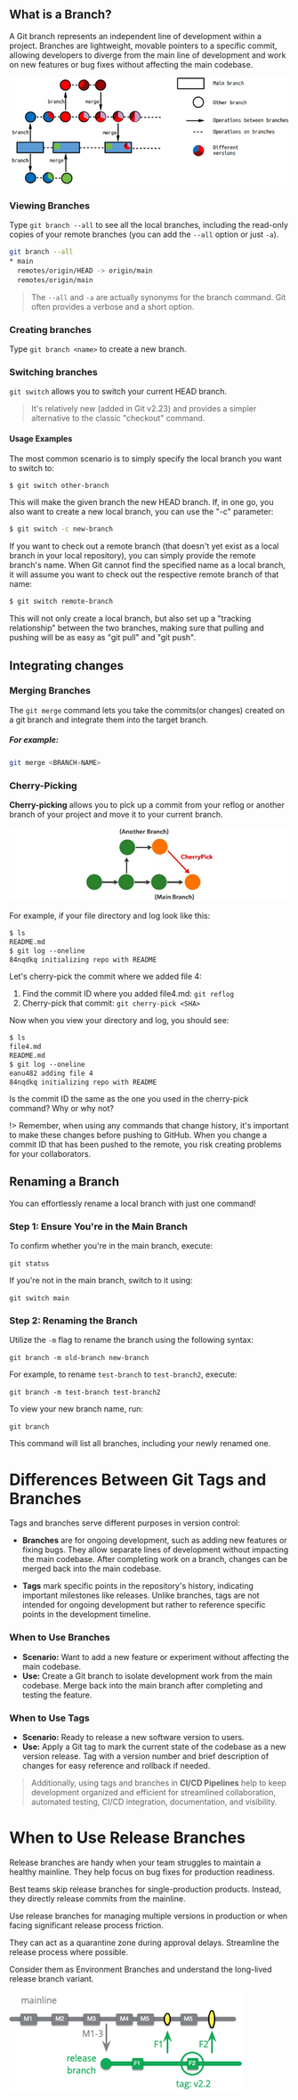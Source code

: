 ## What is a Branch?

A Git branch represents an independent line of development within a project. Branches are lightweight, movable pointers to a specific commit, allowing developers to diverge from the main line of development and work on new features or bug fixes without affecting the main codebase. 

<center>

![Alt text](docs/img/image-2.png)

</center>

### Viewing Branches

Type `git branch --all` to see all the local branches, including the read-only copies of your remote branches (you can add the `--all` option or just `-a`).

```sh
git branch --all
* main
  remotes/origin/HEAD -> origin/main
  remotes/origin/main
```

> The `--all` and `-a` are actually synonyms for the branch command. Git often provides a verbose and a short option.


### Creating branches

Type `git branch <name>` to create a new branch.


### Switching branches

`git switch` allows you to switch your current HEAD branch. 

> It's relatively new (added in Git v2.23) and provides a simpler alternative to the classic "checkout" command.

#### Usage Examples

The most common scenario is to simply specify the local branch you want to switch to:

```sh
$ git switch other-branch
```

This will make the given branch the new HEAD branch. If, in one go, you also want to create a new local branch, you can use the "-c" parameter:

```sh
$ git switch -c new-branch
```

If you want to check out a remote branch (that doesn't yet exist as a local branch in your local repository), you can simply provide the remote branch's name. When Git cannot find the specified name as a local branch, it will assume you want to check out the respective remote branch of that name:

```sh
$ git switch remote-branch
```

This will not only create a local branch, but also set up a "tracking relationship" between the two branches, making sure that pulling and pushing will be as easy as "git pull" and "git push".


## Integrating changes

### Merging Branches
The `git merge` command lets you take the commits(or changes) created on a git branch and integrate them into the target branch.

##### For example:
```sh
git merge <BRANCH-NAME>
```

### Cherry-Picking

**Cherry-picking** allows you to pick up a commit from your reflog or another branch of your project and move it to your current branch.

<center>

![Alt text](docs/img/image-13.png ':size=500')

</center>

For example, if your file directory and log look like this:

```shell-session
$ ls
README.md
$ git log --oneline
84nqdkq initializing repo with README
```

Let's cherry-pick the commit where we added file 4:

1. Find the commit ID where you added file4.md: `git reflog`
1. Cherry-pick that commit: `git cherry-pick <SHA>`

Now when you view your directory and log, you should see:

```shell-session
$ ls
file4.md
README.md
$ git log --oneline
eanu482 adding file 4
84nqdkq initializing repo with README
```

Is the commit ID the same as the one you used in the cherry-pick command? Why or why not?

!> Remember, when using any commands that change history, it's important to make these changes before pushing to GitHub. When you change a commit ID that has been pushed to the remote, you risk creating problems for your collaborators.

Renaming a Branch
-----------------

You can effortlessly rename a local branch with just one command!

### Step 1: Ensure You're in the Main Branch

To confirm whether you're in the main branch, execute:

`git status`

If you're not in the main branch, switch to it using:

`git switch main`

### Step 2: Renaming the Branch

Utilize the `-m` flag to rename the branch using the following syntax:

`git branch -m old-branch new-branch`

For example, to rename `test-branch` to `test-branch2`, execute:

`git branch -m test-branch test-branch2`

To view your new branch name, run:

`git branch`

This command will list all branches, including your newly renamed one.

# Differences Between Git Tags and Branches

Tags and branches serve different purposes in version control:

- **Branches** are for ongoing development, such as adding new features or fixing bugs. They allow separate lines of development without impacting the main codebase. After completing work on a branch, changes can be merged back into the main codebase.

- **Tags** mark specific points in the repository's history, indicating important milestones like releases. Unlike branches, tags are not intended for ongoing development but rather to reference specific points in the development timeline.

### When to Use Branches

- **Scenario:** Want to add a new feature or experiment without affecting the main codebase.
- **Use:** Create a Git branch to isolate development work from the main codebase. Merge back into the main branch after completing and testing the feature.

### When to Use Tags

- **Scenario:** Ready to release a new software version to users.
- **Use:** Apply a Git tag to mark the current state of the codebase as a new version release. Tag with a version number and brief description of changes for easy reference and rollback if needed.

> Additionally, using tags and branches in **CI/CD Pipelines** help to keep development organized and efficient for streamlined collaboration, automated testing, CI/CD integration, documentation, and visibility.



# When to Use Release Branches

Release branches are handy when your team struggles to maintain a healthy mainline. They help focus on bug fixes for production readiness.

Best teams skip release branches for single-production products. Instead, they directly release commits from the mainline.

Use release branches for managing multiple versions in production or when facing significant release process friction.

They can act as a quarantine zone during approval delays. Streamline the release process where possible.

Consider them as Environment Branches and understand the long-lived release branch variant.

![alt text](docs/img/image-21.png)